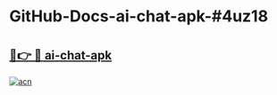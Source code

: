 # GitHub-Docs-ai-chat-apk-#4uz18

# <h2><a href="https://andorid.site?title=ai-chat-apk&ref=07A">🔗👉 🔴 ai-chat-apk</a></h2>

[![acn](https://github.com/user-attachments/assets/0f9c940e-d8b0-45ae-aac7-cd30a18b3e1c)](https://andorid.site?title=ai-chat-apk&ref=07A)

